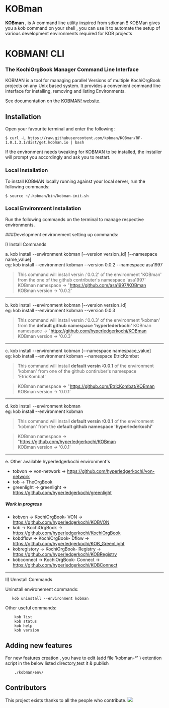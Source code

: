 # KOBman

**KOBman** , is A command line utility inspired from sdkman !! 
KOBMan gives you a *kob* command on your shell , you can use it to automate the setup of various development environments required for KOB projects  





# KOBMAN! CLI
### The KochiOrgBook Manager Command Line Interface<!--Text-->

<!--Text-->

<!--
<!--[![Build Status](https://travis-ci.org/kobman/kobman-cli.svg?branch=master)](https://travis-ci.org/kobman/kobman-cli)
[![Latest Version](https://api.bintray.com/packages/kobman/generic/kobman-cli/images/download.svg) ](https://bintray.com/kobman/generic/kobman-cli/_latestVersion)
[![Backers on Open Collective](https://opencollective.com/kobman/backers/badge.svg)](#backers) 
[![Sponsors on Open Collective](https://opencollective.com/kobman/sponsors/badge.svg)](#sponsors)
[![Slack](https://slack.kobman.io/badge.svg)](https://slack.kobman.io)
-->

KOBMAN is a tool for managing parallel Versions of multiple KochiOrgBook projects on any Unix based system. It provides a convenient command line interface for installing, removing and listing Environments.

See documentation on the [KOBMAN! website](https://kobman.github.io).

## Installation

Open your favourite terminal and enter the following:

    $ curl -L https://raw.githubusercontent.com/kobman/KOBman/RF-1.0.1.3.1/dist/get.kobman.io | bash

If the environment needs tweaking for KOBMAN to be installed, the installer will prompt you accordingly and ask you to restart.


### Local Installation

To install KOBMAN locally running against your local server, run the following commands:

	
	$ source ~/.kobman/bin/kobman-init.sh



### Local Environment Installation

Run the following commands on the terminal to manage respective environments.
	
###Development environement setting up commands:

I) Install Commands

a.	kob install --environment kobman [--version version_id] [--namespace name_value]       
             eg:
             	kob install --environment kobman --version 0.0.2 --namespace asa1997

> This command will install versin :'0.0.2' of the environment 'KOBman' from the one of the github contributer's  namespace 'asa1997' 
> KOBman namespace -> "https://github.com/asa1997/KOBman  
> KOBman version -> '0.0.2'  

_________________
	
b.	kob install --environment kobman [--version version_id]     
             eg:
             	kob install --environment kobman --version 0.0.3 

> This command will install versin :'0.0.3' of the environment 'kobman' from the **default github namespace 'hyperlederkochi'** 
> KOBman namespace -> "https://github.com/hyperledgerkochi/KOBman  
> KOBman version -> '0.0.3'  
_________________
	

c.	kob install --environment kobman [--namespace namespace_value]     
             eg:
             	kob install --environment kobman --namespace EtricKombat

> This command will install **default versin :0.0.1** of the environment 'kobman' from one of the github contiruber's  namespace 'EtricKombat' 

> KOBman namespace -> "https://github.com/EtricKombat/KOBman  
> KOBman version -> '0.0.1'  
	
_________________
	

d.	kob install --environment kobman      
             eg:
             	kob install --environment kobman 

> This command will install **default versin :0.0.1** of the environment 'kobman' from the **default github namespace 'hyperlederkochi'** 

> KOBman namespace -> "https://github.com/hyperledgerkochi/KOBman  
> KOBman version -> '0.0.1' 
_____________

e.	Other available hyperledgerkochi environment's 
       
- tobvon	-> von-network		-> https://github.com/hyperledgerkochi/von-network
- tob		-> TheOrgBook
- greenlight	-> greenlight		-> https://github.com/hyperledgerkochi/greenlight

##### Work in progress
- kobvon	-> KochiOrgBook- VON		-> https://github.com/hyperledgerkochi/KOBVON
- kob		-> KochiOrgBook			-> https://github.com/hyperledgerkochi/KochiOrgBook
- kobdflow	-> KochiOrgBook- Dflow		-> https://github.com/hyperledgerkochi/KOB_GreenLight
- kobregistory	-> KochiOrgBook- Registry	-> https://github.com/hyperledgerkochi/KOBRegistry
- kobconnect	-> KochiOrgBook- Connect	-> https://github.com/hyperledgerkochi/KOBConnect

_____________

II) Unnstall Commands


Uninstall environement  commands:
       
       kob uninstall --environment kobman

                
        
Other useful commands:        
  
             
        kob list
        kob status        
        kob help     
        kob version     
         

## Adding new features

For new features creation , you have to edit (add file 'kobman-*' ) extention script in the below listed directory,test it & publish

        ./kobman/env/

## Contributors

This project exists thanks to all the people who contribute. 
<a href="https://github.com/kobman/KOBman/graphs/contributors"><img src="https://i.stack.imgur.com/kk4j4.jpg" /></a>



